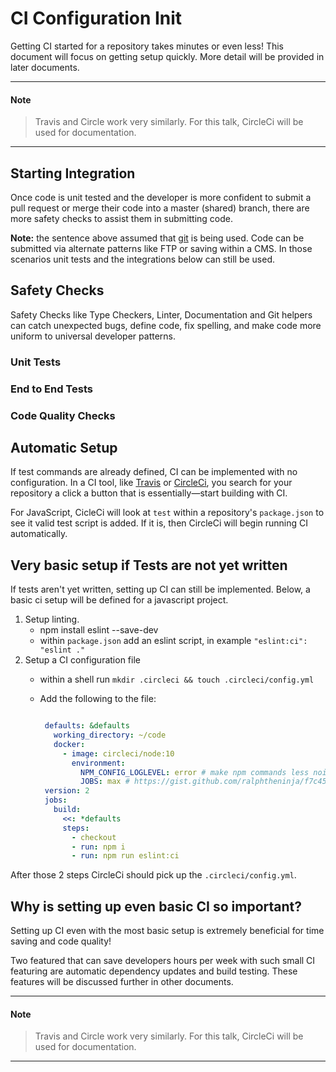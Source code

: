 # CI Configuration Init

Getting CI started for a repository takes minutes or even less! This document will focus on getting setup quickly. More detail will be provided in later documents.

----

#### Note

> Travis and Circle work very similarly. For this talk, CircleCi will be used for documentation.

----

## Starting Integration

Once code is unit tested and the developer is more confident to submit a pull request or merge their code into a master (shared) branch, there are more safety checks to assist them in submitting code.

**Note:** the sentence above assumed that [git]() is being used. Code can be submitted via alternate patterns like FTP or saving within a CMS. In those scenarios unit tests and the integrations below can still be used.

## Safety Checks

Safety Checks like Type Checkers, Linter, Documentation and Git helpers can catch unexpected bugs, define code, fix spelling, and make code more uniform to universal developer patterns.

### Unit Tests

### End to End Tests

### Code Quality Checks

## Automatic Setup

If test commands are already defined, CI can be implemented with no configuration. In a CI tool, like [Travis](https://travis-ci.org/) or [CircleCi](https://circleci.com/), you search for your repository a click a button that is essentially—start building with CI.

For JavaScript, CicleCi will look at `test` within a repository's `package.json` to see it valid test script is added. If it is, then CircleCi will begin running CI automatically.

## Very basic setup if Tests are not yet written

If tests aren't yet written, setting up CI can still be implemented. Below, a basic ci setup will be defined for a javascript project.

1. Setup linting.
   - npm install eslint --save-dev
   - within `package.json` add an eslint script, in example `"eslint:ci": "eslint ."`
1. Setup a CI configuration file
   - within a shell run `mkdir .circleci && touch .circleci/config.yml`
   - Add the following to the file:

     ```yml

      defaults: &defaults
        working_directory: ~/code
        docker:
          - image: circleci/node:10
            environment:
              NPM_CONFIG_LOGLEVEL: error # make npm commands less noisy
              JOBS: max # https://gist.github.com/ralphtheninja/f7c45bdee00784b41fed
      version: 2
      jobs:
        build:
          <<: *defaults
          steps:
            - checkout
            - run: npm i
            - run: npm run eslint:ci

     ```

After those 2 steps CircleCi should pick up the `.circleci/config.yml`.

## Why is setting up even basic CI so important?

Setting up CI even with the most basic setup is extremely beneficial for time saving and code quality!

Two featured that can save developers hours per week with such small CI featuring are automatic dependency updates and build testing. These features will be discussed further in other documents.

----

#### Note

> Travis and Circle work very similarly. For this talk, CircleCi will be used for documentation.

----
